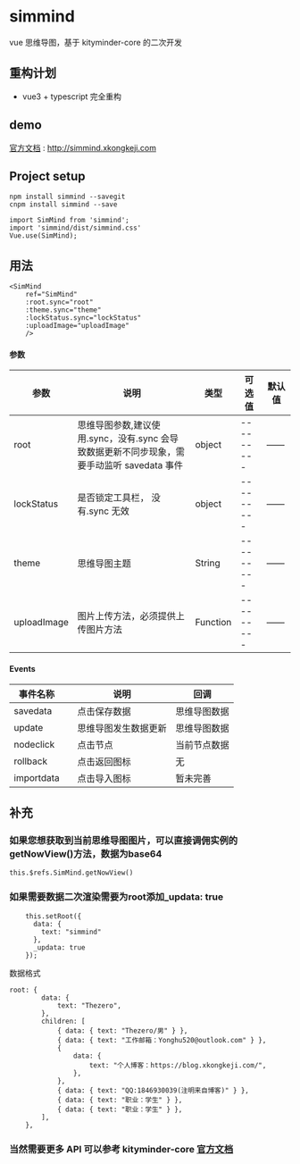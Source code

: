 # simmind

vue 思维导图，基于 kityminder-core 的二次开发


## 重构计划
- vue3 + typescript 完全重构
## demo
[官方文档](http://simmind.xkongkeji.com) : http://simmind.xkongkeji.com

## Project setup

```
npm install simmind --savegit
cnpm install simmind --save

```

```
import SimMind from 'simmind';
import 'simmind/dist/simmind.css'
Vue.use(SimMind);
```

## 用法

```
<SimMind
    ref="SimMind"
    :root.sync="root"
    :theme.sync="theme"
    :lockStatus.sync="lockStatus"
    :uploadImage="uploadImage"
    />
```

#### 参数

| 参数       | 说明                                                                                       | 类型   | 可选值    | 默认值 |
| ---------- | ------------------------------------------------------------------------------------------ | ------ | --------- | ------ |
| root    | 思维导图参数,建议使用.sync，没有.sync 会导致数据更新不同步现象，需要手动监听 savedata 事件 | object | --------- | ——   |
| lockStatus | 是否锁定工具栏， 没有.sync 无效                                                            | object | --------- |  ——  |
| theme | 思维导图主题                                                            | String | --------- |  ——  |
| uploadImage | 图片上传方法，必须提供上传图片方法                                                           | Function | --------- |  ——  |

#### Events

| 事件名称  |     | 说明         | 回调         |
| --------- | --- | ------------ | ------------ |
| savedata  |     | 点击保存数据 | 思维导图数据 |
| update  |     | 思维导图发生数据更新 | 思维导图数据 |
| nodeclick |     | 点击节点     | 当前节点数据 |
| rollback  |     | 点击返回图标     | 无           |
| importdata  |     | 点击导入图标     | 暂未完善          |

## 补充
### 如果您想获取到当前思维导图图片，可以直接调佣实例的getNowView()方法，数据为base64
```
this.$refs.SimMind.getNowView()
```
### 如果需要数据二次渲染需要为root添加_updata: true
```
    this.setRoot({
      data: {
        text: "simmind"
      },
      _updata: true
    });
```

数据格式

```
root: {
        data: {
            text: "Thezero",
        },
        children: [
            { data: { text: "Thezero/男" } },
            { data: { text: "工作邮箱：Yonghu520@outlook.com" } },
            {
                data: {
                    text: "个人博客：https://blog.xkongkeji.com/",
                },
            },
            { data: { text: "QQ:1846930039(注明来自博客)" } },
            { data: { text: "职业：学生" } },
            { data: { text: "职业：学生" } },
        ],
    },
```


### 当然需要更多 API 可以参考 kityminder-core [官方文档](https://github.com/fex-team/kityminder-core/wiki)
